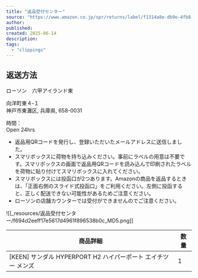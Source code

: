 ```yaml
---
title: "返品受付センター"
source: "https://www.amazon.co.jp/spr/returns/label/f1314a8e-db9e-4fb8-b348-f009669aa810?ref_=orc_spr_prex_conf_pg"
author:
published:
created: 2025-06-14
description:
tags:
  - "clippings"
---
```

## 返送方法

  
  
ローソン　六甲アイランド東

向洋町東４‐１  
神戸市東灘区, 兵庫県, 658-0031

時間：  
Open 24hrs  
  

- 返品用QRコードを発行し、登録いただいたメールアドレスに送信しました。
- スマリボックスに荷物を持ち込みください。事前にラベルの用意は不要です。スマリボックスの画面で返品用QRコードを読み込んで印刷されたラベルを荷物に貼り付けてスマリボックスに入れてください。
- スマリボックスには投函口が2つあります。Amazonの商品を返品するときは、「正面右側のスライド式投函口」をご利用ください。左側に投函すると、正しく配送できない可能性があるためご注意ください。
- ローソンの店舗カウンターでは受付ができませんのでご注意ください。

![[_resources/返品受付センター/f694d2eeff17e5617d4961f896538b0c_MD5.png]]

| 商品詳細 | 数量 |
| --- | --- |
| \[KEEN\] サンダル HYPERPORT H2 ハイパーポート エイチツー メンズ | 1 |
